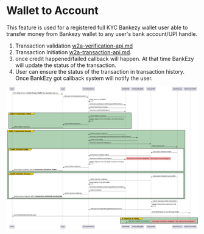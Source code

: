 # Wallet to Account

This feature is used for a registered full KYC Bankezy wallet user able to transfer money from Bankezy wallet to any user's bank account/UPI handle.&#x20;

1. Transaction validation [w2a-verification-api.md](../../../../../internal-api-not-to-publish/w2a-verification-api.md "mention")
2. Transaction Initiation [w2a-transaction-api.md](../../../../../internal-api-not-to-publish/w2a-transaction-api.md "mention").&#x20;
3. once credit happened/failed  callback will happen. At that time BankEzy will update the status of the transaction.&#x20;
4. User can ensure the status of the transaction in transaction history. Once BankEzy got callback system will notify the user.



![Transaction flow](../../../../../../../../.gitbook/assets/2.Transaction.png)
